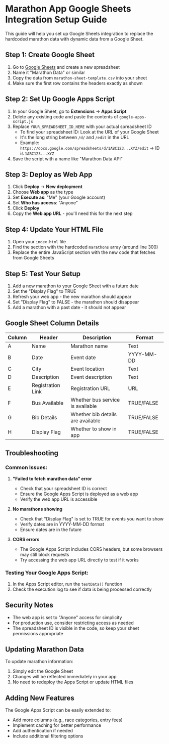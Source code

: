 # Marathon App Google Sheets Integration Setup Guide

This guide will help you set up Google Sheets integration to replace the hardcoded marathon data with dynamic data from a Google Sheet.

## Step 1: Create Google Sheet

1. Go to [Google Sheets](https://sheets.google.com) and create a new spreadsheet
2. Name it "Marathon Data" or similar
3. Copy the data from `marathon-sheet-template.csv` into your sheet
4. Make sure the first row contains the headers exactly as shown

## Step 2: Set Up Google Apps Script

1. In your Google Sheet, go to **Extensions** → **Apps Script**
2. Delete any existing code and paste the contents of `google-apps-script.js`
3. Replace `YOUR_SPREADSHEET_ID_HERE` with your actual spreadsheet ID
   - To find your spreadsheet ID: Look at the URL of your Google Sheet
   - It's the long string between `/d/` and `/edit` in the URL
   - Example: `https://docs.google.com/spreadsheets/d/1ABC123...XYZ/edit` → ID is `1ABC123...XYZ`
4. Save the script with a name like "Marathon Data API"

## Step 3: Deploy as Web App

1. Click **Deploy** → **New deployment**
2. Choose **Web app** as the type
3. Set **Execute as**: "Me" (your Google account)
4. Set **Who has access**: "Anyone"
5. Click **Deploy**
6. Copy the **Web app URL** - you'll need this for the next step

## Step 4: Update Your HTML File

1. Open your `index.html` file
2. Find the section with the hardcoded `marathons` array (around line 300)
3. Replace the entire JavaScript section with the new code that fetches from Google Sheets

## Step 5: Test Your Setup

1. Add a new marathon to your Google Sheet with a future date
2. Set the "Display Flag" to TRUE
3. Refresh your web app - the new marathon should appear
4. Set "Display Flag" to FALSE - the marathon should disappear
5. Add a marathon with a past date - it should not appear

## Google Sheet Column Details

| Column | Header | Description | Format |
|--------|--------|-------------|---------|
| A | Name | Marathon name | Text |
| B | Date | Event date | YYYY-MM-DD |
| C | City | Event location | Text |
| D | Description | Event description | Text |
| E | Registration Link | Registration URL | URL |
| F | Bus Available | Whether bus service is available | TRUE/FALSE |
| G | Bib Details | Whether bib details are available | TRUE/FALSE |
| H | Display Flag | Whether to show in app | TRUE/FALSE |

## Troubleshooting

### Common Issues:

1. **"Failed to fetch marathon data" error**
   - Check that your spreadsheet ID is correct
   - Ensure the Google Apps Script is deployed as a web app
   - Verify the web app URL is accessible

2. **No marathons showing**
   - Check that "Display Flag" is set to TRUE for events you want to show
   - Verify dates are in YYYY-MM-DD format
   - Ensure dates are in the future

3. **CORS errors**
   - The Google Apps Script includes CORS headers, but some browsers may still block requests
   - Try accessing the web app URL directly to test if it works

### Testing Your Google Apps Script:

1. In the Apps Script editor, run the `testData()` function
2. Check the execution log to see if data is being processed correctly

## Security Notes

- The web app is set to "Anyone" access for simplicity
- For production use, consider restricting access as needed
- The spreadsheet ID is visible in the code, so keep your sheet permissions appropriate

## Updating Marathon Data

To update marathon information:
1. Simply edit the Google Sheet
2. Changes will be reflected immediately in your app
3. No need to redeploy the Apps Script or update HTML files

## Adding New Features

The Google Apps Script can be easily extended to:
- Add more columns (e.g., race categories, entry fees)
- Implement caching for better performance
- Add authentication if needed
- Include additional filtering options